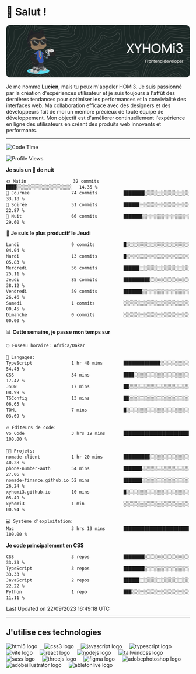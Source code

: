 # 👋 Salut !

![Header](./github-header-image.png)

Je me nomme **Lucien**, mais tu peux m'appeler HOMi3. Je suis passionné par la création d'expériences utilisateur et je suis toujours à l'affût des dernières tendances pour optimiser les performances et la convivialité des interfaces web. Ma collaboration efficace avec des designers et des développeurs fait de moi un membre précieux de toute équipe de développement. Mon objectif est d'améliorer continuellement l'expérience en ligne des utilisateurs en créant des produits web innovants et performants.

---
<!--START_SECTION:waka-->
![Code Time](http://img.shields.io/badge/Code%20Time-5%20hrs%2053%20mins-blue)

![Profile Views](http://img.shields.io/badge/Vues%20du%20profil-692-blue)

**Je suis un 🦉 de nuit** 

```text
🌞 Matin                  32 commits          ████░░░░░░░░░░░░░░░░░░░░░   14.35 % 
🌆 Journée                74 commits          ████████░░░░░░░░░░░░░░░░░   33.18 % 
🌃 Soirée                 51 commits          ██████░░░░░░░░░░░░░░░░░░░   22.87 % 
🌙 Nuit                   66 commits          ███████░░░░░░░░░░░░░░░░░░   29.60 % 
```
📅 **Je suis le plus productif le Jeudi** 

```text
Lundi                    9 commits           █░░░░░░░░░░░░░░░░░░░░░░░░   04.04 % 
Mardi                    13 commits          █░░░░░░░░░░░░░░░░░░░░░░░░   05.83 % 
Mercredi                 56 commits          ██████░░░░░░░░░░░░░░░░░░░   25.11 % 
Jeudi                    85 commits          ██████████░░░░░░░░░░░░░░░   38.12 % 
Vendredi                 59 commits          ███████░░░░░░░░░░░░░░░░░░   26.46 % 
Samedi                   1 commits           ░░░░░░░░░░░░░░░░░░░░░░░░░   00.45 % 
Dimanche                 0 commits           ░░░░░░░░░░░░░░░░░░░░░░░░░   00.00 % 
```


📊 **Cette semaine, je passe mon temps sur** 

```text
🕑︎ Fuseau horaire: Africa/Dakar

💬 Langages: 
TypeScript               1 hr 48 mins        ██████████████░░░░░░░░░░░   54.43 % 
CSS                      34 mins             ████░░░░░░░░░░░░░░░░░░░░░   17.47 % 
JSON                     17 mins             ██░░░░░░░░░░░░░░░░░░░░░░░   08.99 % 
TSConfig                 13 mins             ██░░░░░░░░░░░░░░░░░░░░░░░   06.65 % 
TOML                     7 mins              █░░░░░░░░░░░░░░░░░░░░░░░░   03.69 % 

🔥 Éditeurs de code: 
VS Code                  3 hrs 19 mins       █████████████████████████   100.00 % 

🐱‍💻 Projets: 
nomade-client            1 hr 20 mins        ██████████░░░░░░░░░░░░░░░   40.28 % 
phone-number-auth        54 mins             ███████░░░░░░░░░░░░░░░░░░   27.06 % 
nomade-finance.github.io 52 mins             ███████░░░░░░░░░░░░░░░░░░   26.24 % 
xyhomi3.github.io        10 mins             █░░░░░░░░░░░░░░░░░░░░░░░░   05.49 % 
xyhomi3                  1 min               ░░░░░░░░░░░░░░░░░░░░░░░░░   00.94 % 

💻 Système d'exploitation: 
Mac                      3 hrs 19 mins       █████████████████████████   100.00 % 
```

**Je code principalement en CSS** 

```text
CSS                      3 repos             ████████░░░░░░░░░░░░░░░░░   33.33 % 
TypeScript               3 repos             ████████░░░░░░░░░░░░░░░░░   33.33 % 
JavaScript               2 repos             ██████░░░░░░░░░░░░░░░░░░░   22.22 % 
Python                   1 repo              ███░░░░░░░░░░░░░░░░░░░░░░   11.11 % 
```




 Last Updated on 22/09/2023 16:49:18 UTC
<!--END_SECTION:waka-->
---

## J'utilise ces technologies

<div align="left">
  <img src="https://skillicons.dev/icons?i=html" height="40" alt="html5 logo"  />
  <img width="12" />
  <img src="https://skillicons.dev/icons?i=css" height="40" alt="css3 logo"  />
  <img width="12" />
  <img src="https://skillicons.dev/icons?i=js" height="40" alt="javascript logo"  />
  <img width="12" />
  <img src="https://skillicons.dev/icons?i=ts" height="40" alt="typescript logo"  />
  <img width="12" />
  <img src="https://skillicons.dev/icons?i=vite" height="40" alt="vite logo"  />
  <img width="12" />
  <img src="https://skillicons.dev/icons?i=react" height="40" alt="react logo"  />
  <img width="12" />
  <img src="https://cdn.jsdelivr.net/gh/devicons/devicon/icons/nodejs/nodejs-original.svg" height="40" alt="nodejs logo"  />
  <img width="12" />
  <img src="https://skillicons.dev/icons?i=tailwind" height="40" alt="tailwindcss logo"  />
  <img width="12" />
  <img src="https://skillicons.dev/icons?i=sass" height="40" alt="sass logo"  />
  <img width="12" />
  <img src="https://skillicons.dev/icons?i=threejs" height="40" alt="threejs logo"  />
  <img width="12" />
  <img src="https://skillicons.dev/icons?i=figma" height="40" alt="figma logo"  />
  <img width="12" />
  <img src="https://skillicons.dev/icons?i=ps" height="40" alt="adobephotoshop logo"  />
  <img width="12" />
  <img src="https://skillicons.dev/icons?i=ai" height="40" alt="adobeillustrator logo"  />
  <img width="12" />
  <img src="https://skillicons.dev/icons?i=ableton" height="40" alt="abletonlive logo"  />
</div>



